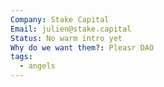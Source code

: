 ```yaml
---
Company: Stake Capital
Email: julien@stake.capital
Status: No warm intro yet
Why do we want them?: Pleasr DAO
tags:
  - angels
---
```

